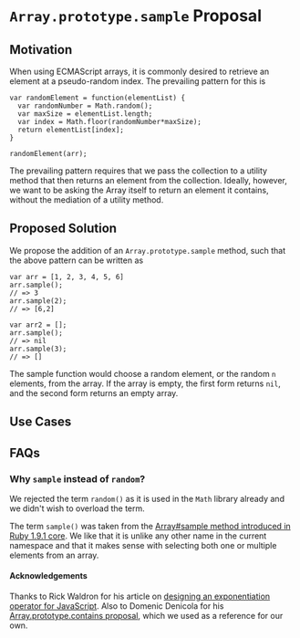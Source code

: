 # `Array.prototype.sample` Proposal

## Motivation

When using ECMAScript arrays, it is commonly desired to retrieve an element at a pseudo-random index. The prevailing pattern for this is

```
var randomElement = function(elementList) {
  var randomNumber = Math.random();
  var maxSize = elementList.length;
  var index = Math.floor(randomNumber*maxSize);
  return elementList[index];
}

randomElement(arr);
```

The prevailing pattern requires that we pass the collection to a utility method that then returns an element from the collection. Ideally, however, we want to be asking the Array itself to return an element it contains, without the mediation of a utility method.

## Proposed Solution

We propose the addition of an `Array.prototype.sample` method, such that the above pattern can be written as

```
var arr = [1, 2, 3, 4, 5, 6]
arr.sample();
// => 3
arr.sample(2);
// => [6,2]

var arr2 = [];
arr.sample();
// => nil
arr.sample(3);
// => []

```

The sample function would choose a random element, or the random `n` elements, from the array. If the array is empty, the first form returns `nil`, and the second form returns an empty array.

## Use Cases

## FAQs

### Why `sample` instead of `random`?

We rejected the term `random()` as it is used in the `Math` library already and we didn't wish to overload the term.

The term `sample()` was taken from the [Array#sample method introduced in Ruby 1.9.1 core](http://www.ruby-doc.org/core-1.9.1/Array.html#method-i-sample). We like that it is unlike any other name in the current namespace and that it makes sense with selecting both one or multiple elements from an array.

#### Acknowledgements

Thanks to Rick Waldron for his article on [designing an exponentiation operator for JavaScript](http://bocoup.com/weblog/designing-an-exponentiation-operator-for-javascript/). Also to Domenic Denicola for his [Array.prototype.contains proposal](https://github.com/domenic/Array.prototype.contains), which we used as a reference for our own.
